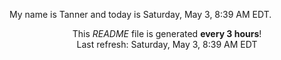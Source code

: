 My name is Tanner and today is Saturday, May 3, 8:39 AM EDT.

<p align="center">This <i>README</i> file is generated <b>every 3 hours</b>!</br>Last refresh: Saturday, May 3, 8:39 AM EDT<br /></p>
